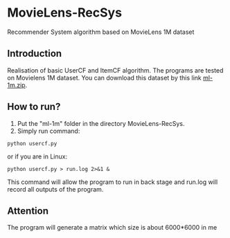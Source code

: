 # MovieLens-RecSys
Recommender System algorithm based on MovieLens 1M dataset
## Introduction
Realisation of basic UserCF and ItemCF algorithm.
The programs are tested on Movielens 1M dataset. You can download this dataset by this link [ml-1m.zip](http://files.grouplens.org/datasets/movielens/ml-1m.zip).
## How to run?
1. Put the "ml-1m" folder in the directory MovieLens-RecSys.
2. Simply run command:
```shell
python usercf.py
```
or if you are in Linux:
```shell
python usercf.py > run.log 2>&1 &
```
This command will allow the program to run in back stage and run.log will record all outputs of the program.
## Attention
The program will generate a matrix which size is about 6000*6000 in me